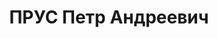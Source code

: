 ---
title: ПРУС Петр Андреевич
description: '1899 р. н., с. Западинці Красилівської вол. Старокостянтинівського пов.
  Волинської губ. Українець, чл. КП(б)У, освіта початкова, зав. міськземвідділом.
  Проживав у м. Бердичів Житомирської обл.

  Заарештований 29 жовтня 1937 р. Обвинувачувався в причетності до к.-р. троцькістської
  терористичної організації. ВК ВС СРСР 23 грудня 1937 р. засуджений до розстрілу.
  Вирок виконано 23 грудня 1937 р. у м. Київ.

  Реабілітований у 1959 р.'
---